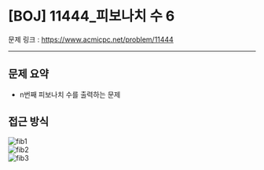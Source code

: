 # [BOJ] 11444_피보나치 수 6

문제 링크 : https://www.acmicpc.net/problem/11444

------------------
## 문제 요약
  - n번째 피보나치 수를 출력하는 문제

## 접근 방식
![fib1](https://user-images.githubusercontent.com/102509777/179078248-f088ac87-ac72-450b-9ce5-4c089e69d00d.jpg)  
![fib2](https://user-images.githubusercontent.com/102509777/179078250-56e42c53-ce2e-4c52-b43c-2182abab8166.jpg)  
![fib3](https://user-images.githubusercontent.com/102509777/179078255-311677a7-9067-45ff-a541-821eafaafb51.jpg)  
